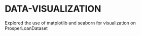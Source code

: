 # DATA-VISUALIZATION
Explored the use of matplotlib and seaborn for visualization on ProsperLoanDataset
